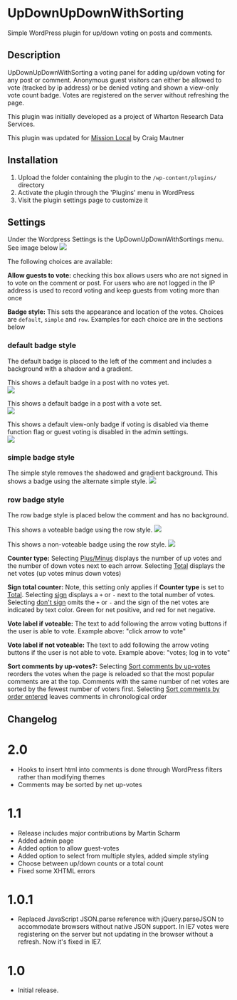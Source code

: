 # UpDownUpDownWithSorting #

Simple WordPress plugin for up/down voting on posts and comments.

## Description ##

UpDownUpDownWithSorting a voting panel for adding up/down voting
for any post or comment. Anonymous guest visitors can either be allowed to vote
(tracked by ip address) or be denied voting and shown a view-only vote count
badge. Votes are registered on the server without refreshing the page.

This plugin was initially developed as a project of Wharton Research Data Services.

This plugin was updated for [Mission Local](http://missionlocal.org) by Craig
Mautner

## Installation ##

1. Upload the folder containing the plugin to the `/wp-content/plugins/` directory
1. Activate the plugin through the 'Plugins' menu in WordPress
1. Visit the plugin settings page to customize it

## Settings ##

Under the Wordpress Settings is the UpDownUpDownWithSortings menu. See image below
![](screenshot-5.png)

The following choices are available:

**Allow guests to vote:** checking this box allows users who are not signed in
to vote on the comment or post. For users who are not logged in the IP address is
used to record voting and keep guests from voting more than once

**Badge style:** This sets the appearance and location of the votes. Choices
are `default`, `simple` and `row`. Examples for each choice are in the
sections below

### default badge style ###

The default badge is placed to the left of the comment and includes a background
with a shadow and a gradient.

This shows a default badge in a post with no votes yet.<br>
![](screenshot-1.png)

This shows a default badge in a post with a vote set.<br>
![](screenshot-2.png)

This shows a default view-only badge if voting is disabled via theme function flag or guest voting is disabled in the admin settings.<br>
![](screenshot-3.png)

### simple badge style ###

The simple style removes the shadowed and gradient background. This shows a badge using the alternate simple style.
![](screenshot-4.png)

### row badge style ###

The row badge style is placed below the comment and has no background.

This shows a voteable badge using the row style.
![](screenshot-row-vote.png)

This shows a non-voteable badge using the row style.
![](screenshot-row-no-vote.png)

**Counter type:** Selecting <u>Plus/Minus</u> displays the number of up votes and the number of down votes next to each arrow. Selecting <u>Total</u> displays the net votes (up votes minus down votes)

**Sign total counter:** Note, this setting only applies if **Counter type** is set to <u>Total</u>. Selecting <u>sign</u> displays a `+` or `-` next to the total number of votes. Selecting <u>don't sign</u> omits the `+` or `-` and the sign of the net votes are indicated by text color. Green for net positive, and red for net negative.

**Vote label if voteable:** The text to add following the arrow voting buttons if
the user is able to vote. Example above: "click arrow to vote"

**Vote label if not voteable:** The text to add following the arrow voting buttons
if the user is not able to vote. Example above: "votes; log in to vote"

**Sort comments by up-votes?:** Selecting <u>Sort comments by up-votes</u> reorders the votes when the page is reloaded so that the most popular comments are at the top. Comments with the same number of net votes are sorted by the fewest number of voters first. Selecting <u>Sort comments by order entered</u> leaves comments in chronological order

## Changelog ##

# 2.0 #
* Hooks to insert html into comments is done through WordPress filters rather than modifying themes
* Comments may be sorted by net up-votes

# 1.1 #
* Release includes major contributions by Martin Scharm
* Added admin page
* Added option to allow guest-votes
* Added option to select from multiple styles, added simple styling
* Choose between up/down counts or a total count
* Fixed some XHTML errors

# 1.0.1 #
* Replaced JavaScript JSON.parse reference with jQuery.parseJSON to accommodate browsers without native JSON support. In IE7 votes were registering on the server but not updating in the browser without a refresh. Now it's fixed in IE7.

# 1.0 #
* Initial release.